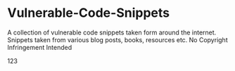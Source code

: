 # Vulnerable-Code-Snippets

A collection of vulnerable code snippets taken form around the internet. Snippets taken from various blog posts, books, resources etc. No Copyright Infringement Intended


123
